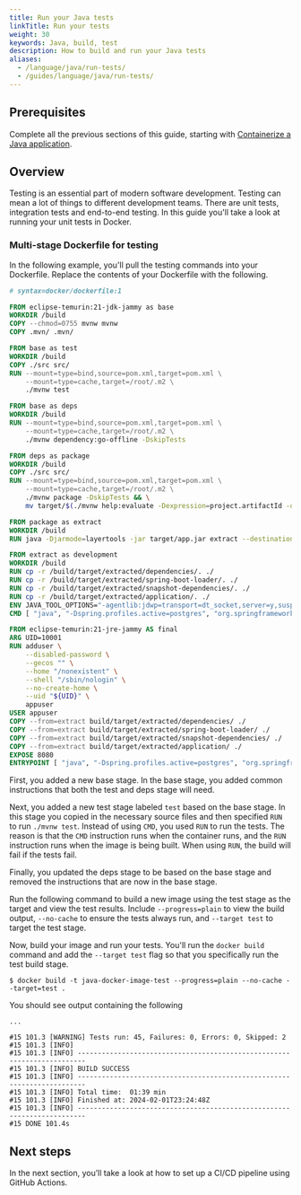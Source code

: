 ```yaml
---
title: Run your Java tests
linkTitle: Run your tests
weight: 30
keywords: Java, build, test
description: How to build and run your Java tests
aliases:
  - /language/java/run-tests/
  - /guides/language/java/run-tests/
---
```


## Prerequisites

Complete all the previous sections of this guide, starting with [Containerize a Java application](containerize.md).

## Overview

Testing is an essential part of modern software development. Testing can mean a lot of things to different development teams. There are unit tests, integration tests and end-to-end testing. In this guide you'll take a look at running your unit tests in Docker.

### Multi-stage Dockerfile for testing

In the following example, you'll pull the testing commands into your Dockerfile.
Replace the contents of your Dockerfile with the following.

```dockerfile {hl_lines="3-19"}
# syntax=docker/dockerfile:1

FROM eclipse-temurin:21-jdk-jammy as base
WORKDIR /build
COPY --chmod=0755 mvnw mvnw
COPY .mvn/ .mvn/

FROM base as test
WORKDIR /build
COPY ./src src/
RUN --mount=type=bind,source=pom.xml,target=pom.xml \
    --mount=type=cache,target=/root/.m2 \
    ./mvnw test

FROM base as deps
WORKDIR /build
RUN --mount=type=bind,source=pom.xml,target=pom.xml \
    --mount=type=cache,target=/root/.m2 \
    ./mvnw dependency:go-offline -DskipTests

FROM deps as package
WORKDIR /build
COPY ./src src/
RUN --mount=type=bind,source=pom.xml,target=pom.xml \
    --mount=type=cache,target=/root/.m2 \
    ./mvnw package -DskipTests && \
    mv target/$(./mvnw help:evaluate -Dexpression=project.artifactId -q -DforceStdout)-$(./mvnw help:evaluate -Dexpression=project.version -q -DforceStdout).jar target/app.jar

FROM package as extract
WORKDIR /build
RUN java -Djarmode=layertools -jar target/app.jar extract --destination target/extracted

FROM extract as development
WORKDIR /build
RUN cp -r /build/target/extracted/dependencies/. ./
RUN cp -r /build/target/extracted/spring-boot-loader/. ./
RUN cp -r /build/target/extracted/snapshot-dependencies/. ./
RUN cp -r /build/target/extracted/application/. ./
ENV JAVA_TOOL_OPTIONS="-agentlib:jdwp=transport=dt_socket,server=y,suspend=n,address=*:8000"
CMD [ "java", "-Dspring.profiles.active=postgres", "org.springframework.boot.loader.launch.JarLauncher" ]

FROM eclipse-temurin:21-jre-jammy AS final
ARG UID=10001
RUN adduser \
    --disabled-password \
    --gecos "" \
    --home "/nonexistent" \
    --shell "/sbin/nologin" \
    --no-create-home \
    --uid "${UID}" \
    appuser
USER appuser
COPY --from=extract build/target/extracted/dependencies/ ./
COPY --from=extract build/target/extracted/spring-boot-loader/ ./
COPY --from=extract build/target/extracted/snapshot-dependencies/ ./
COPY --from=extract build/target/extracted/application/ ./
EXPOSE 8080
ENTRYPOINT [ "java", "-Dspring.profiles.active=postgres", "org.springframework.boot.loader.launch.JarLauncher" ]
```

First, you added a new base stage. In the base stage, you added common instructions that both the test and deps stage will need.

Next, you added a new test stage labeled `test` based on the base stage. In this
stage you copied in the necessary source files and then specified `RUN` to run
`./mvnw test`. Instead of using `CMD`, you used `RUN` to run the tests. The
reason is that the `CMD` instruction runs when the container runs, and the `RUN`
instruction runs when the image is being built. When using `RUN`, the build will
fail if the tests fail.

Finally, you updated the deps stage to be based on the base stage and removed
the instructions that are now in the base stage.

Run the following command to build a new image using the test stage as the target and view the test results. Include `--progress=plain` to view the build output, `--no-cache` to ensure the tests always run, and `--target test` to target the test stage.

Now, build your image and run your tests. You'll run the `docker build` command and add the `--target test` flag so that you specifically run the test build stage.

```console
$ docker build -t java-docker-image-test --progress=plain --no-cache --target=test .
```

You should see output containing the following

```console
...

#15 101.3 [WARNING] Tests run: 45, Failures: 0, Errors: 0, Skipped: 2
#15 101.3 [INFO]
#15 101.3 [INFO] ------------------------------------------------------------------------
#15 101.3 [INFO] BUILD SUCCESS
#15 101.3 [INFO] ------------------------------------------------------------------------
#15 101.3 [INFO] Total time:  01:39 min
#15 101.3 [INFO] Finished at: 2024-02-01T23:24:48Z
#15 101.3 [INFO] ------------------------------------------------------------------------
#15 DONE 101.4s
```

## Next steps

In the next section, you’ll take a look at how to set up a CI/CD pipeline using
GitHub Actions.
